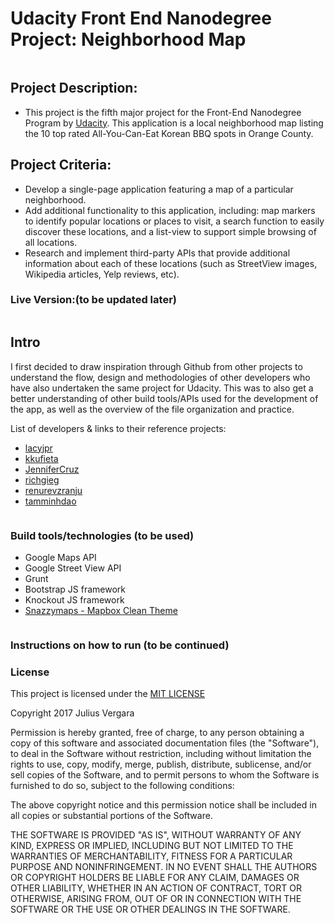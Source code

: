 # Udacity Front End Nanodegree Project: Neighborhood Map
```
```
## Project Description:
- This project is the fifth major project for the Front-End Nanodegree Program by [Udacity](https://www.udacity.com/course/front-end-web-developer-nanodegree--nd001). This application is a local neighborhood map listing the 10 top rated All-You-Can-Eat Korean BBQ spots in Orange County.

## Project Criteria:
- Develop a single-page application featuring a map of a particular neighborhood.
- Add additional functionality to this application, including: map markers to identify popular locations or places to visit, a search function to easily discover these locations, and a list-view to support simple browsing of all locations.
- Research and implement third-party APIs that provide additional information about each of these locations (such as StreetView images, Wikipedia articles, Yelp reviews, etc).

### Live Version:(to be updated later)
```
```
## Intro
I first decided to draw inspiration through Github from other projects to understand the flow, design and methodologies of other developers who have also undertaken the same project for Udacity. This was to also get a better understanding of other build tools/APIs used for the development of the app, as well as the overview of the file organization and practice.

List of developers & links to their reference projects:
- [lacyjpr](https://github.com/lacyjpr/neighborhood)
- [kkufieta](https://github.com/kkufieta/neighborhoodMap)
- [JenniferCruz](https://github.com/JenniferCruz/neighborhood)
- [richgieg](https://github.com/richgieg/NeighborhoodMap)
- [renurevzranju](https://github.com/renurevzranju/map)
- [tamminhdao](https://github.com/tamminhdao/NeighborhoodMap)

```
```
### Build tools/technologies (to be used)
- Google Maps API
- Google Street View API
- Grunt
- Bootstrap JS framework
- Knockout JS framework
- [Snazzymaps - Mapbox Clean Theme](https://snazzymaps.com/style/119/mapbox-clean)
```
```
### Instructions on how to run (to be continued)

### License

This project is licensed under the [MIT LICENSE](https://opensource.org/licenses/MIT)

Copyright 2017 Julius Vergara

Permission is hereby granted, free of charge, to any person obtaining a copy of this software and associated documentation files (the "Software"), to deal in the Software without restriction, including without limitation the rights to use, copy, modify, merge, publish, distribute, sublicense, and/or sell copies of the Software, and to permit persons to whom the Software is furnished to do so, subject to the following conditions:

The above copyright notice and this permission notice shall be included in all copies or substantial portions of the Software.

THE SOFTWARE IS PROVIDED "AS IS", WITHOUT WARRANTY OF ANY KIND, EXPRESS OR IMPLIED, INCLUDING BUT NOT LIMITED TO THE WARRANTIES OF MERCHANTABILITY, FITNESS FOR A PARTICULAR PURPOSE AND NONINFRINGEMENT. IN NO EVENT SHALL THE AUTHORS OR COPYRIGHT HOLDERS BE LIABLE FOR ANY CLAIM, DAMAGES OR OTHER LIABILITY, WHETHER IN AN ACTION OF CONTRACT, TORT OR OTHERWISE, ARISING FROM, OUT OF OR IN CONNECTION WITH THE SOFTWARE OR THE USE OR OTHER DEALINGS IN THE SOFTWARE.